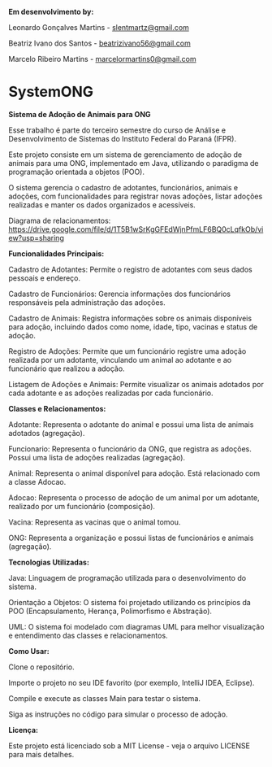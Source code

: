 **Em desenvolvimento by:**

Leonardo Gonçalves Martins - slentmartz@gmail.com

Beatriz Ivano dos Santos - beatrizivano56@gmail.com

Marcelo Ribeiro Martins - marcelormartins0@gmail.com

# SystemONG

**Sistema de Adoção de Animais para ONG**

Esse trabalho é parte do terceiro semestre do curso de Análise e Desenvolvimento de Sistemas do Instituto Federal do Paraná (IFPR).

Este projeto consiste em um sistema de gerenciamento de adoção de animais para uma ONG, implementado em Java, utilizando o paradigma de programação orientada a objetos (POO).

O sistema gerencia o cadastro de adotantes, funcionários, animais e adoções, com funcionalidades para registrar novas adoções, listar adoções realizadas e manter os dados organizados e acessíveis.

Diagrama de relacionamentos: https://drive.google.com/file/d/1T5B1wSrKgGFEdWjnPfmLF6BQ0cLqfkOb/view?usp=sharing

**Funcionalidades Principais:**

Cadastro de Adotantes: Permite o registro de adotantes com seus dados pessoais e endereço.

Cadastro de Funcionários: Gerencia informações dos funcionários responsáveis pela administração das adoções.

Cadastro de Animais: Registra informações sobre os animais disponíveis para adoção, incluindo dados como nome, idade, tipo, vacinas e status de adoção.

Registro de Adoções: Permite que um funcionário registre uma adoção realizada por um adotante, vinculando um animal ao adotante e ao funcionário que realizou a adoção.

Listagem de Adoções e Animais: Permite visualizar os animais adotados por cada adotante e as adoções realizadas por cada funcionário.

**Classes e Relacionamentos:**

Adotante: Representa o adotante do animal e possui uma lista de animais adotados (agregação).

Funcionario: Representa o funcionário da ONG, que registra as adoções. Possui uma lista de adoções realizadas (agregação).

Animal: Representa o animal disponível para adoção. Está relacionado com a classe Adocao.

Adocao: Representa o processo de adoção de um animal por um adotante, realizado por um funcionário (composição).

Vacina: Representa as vacinas que o animal tomou.

ONG: Representa a organização e possui listas de funcionários e animais (agregação).

**Tecnologias Utilizadas:**

Java: Linguagem de programação utilizada para o desenvolvimento do sistema.

Orientação a Objetos: O sistema foi projetado utilizando os princípios da POO (Encapsulamento, Herança, Polimorfismo e Abstração).

UML: O sistema foi modelado com diagramas UML para melhor visualização e entendimento das classes e relacionamentos.

**Como Usar:**

Clone o repositório.

Importe o projeto no seu IDE favorito (por exemplo, IntelliJ IDEA, Eclipse).

Compile e execute as classes Main para testar o sistema.

Siga as instruções no código para simular o processo de adoção.

**Licença:**

Este projeto está licenciado sob a MIT License - veja o arquivo LICENSE para mais detalhes.

